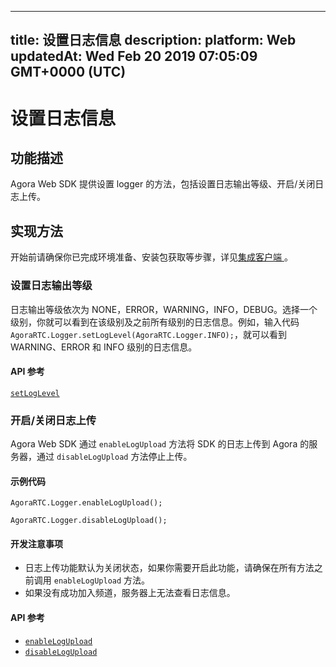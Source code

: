 
---
title: 设置日志信息
description: 
platform: Web
updatedAt: Wed Feb 20 2019 07:05:09 GMT+0000 (UTC)
---
# 设置日志信息
## 功能描述
Agora Web SDK 提供设置 logger 的方法，包括设置日志输出等级、开启/关闭日志上传。

## 实现方法
开始前请确保你已完成环境准备、安装包获取等步骤，详见[集成客户端 ](../../cn/Interactive%20Broadcast/web_prepare.md)。

### 设置日志输出等级
日志输出等级依次为 NONE，ERROR，WARNING，INFO，DEBUG。选择一个级别，你就可以看到在该级别及之前所有级别的日志信息。例如，输入代码 `AgoraRTC.Logger.setLogLevel(AgoraRTC.Logger.INFO);`，就可以看到 WARNING、ERROR 和 INFO 级别的日志信息。

#### API 参考

[`setLogLevel`](https://docs.agora.io/cn/Interactive%20Broadcast/API%20Reference/web/modules/agorartc.logger.html#setloglevel)

### 开启/关闭日志上传
Agora Web SDK 通过 `enableLogUpload` 方法将 SDK 的日志上传到 Agora 的服务器，通过 `disableLogUpload` 方法停止上传。

#### 示例代码
`AgoraRTC.Logger.enableLogUpload();`

`AgoraRTC.Logger.disableLogUpload();`

#### 开发注意事项
- 日志上传功能默认为关闭状态，如果你需要开启此功能，请确保在所有方法之前调用 `enableLogUpload` 方法。
- 如果没有成功加入频道，服务器上无法查看日志信息。

#### API 参考

- [`enableLogUpload`](https://docs.agora.io/cn/Interactive%20Broadcast/API%20Reference/web/modules/agorartc.logger.html#enablelogupload)
- [`disableLogUpload`](https://docs.agora.io/cn/Interactive%20Broadcast/API%20Reference/web/modules/agorartc.logger.html#disablelogupload)
